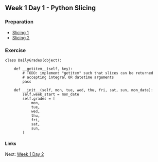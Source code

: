 ## Week 1 Day 1 - Python Slicing

### Preparation
- [Slicing 1](http://stackoverflow.com/questions/509211/explain-pythons-slice-notation/509295#509295)
- [Slicing 2](http://www.diveintopython.net/native_data_types/lists.html#odbchelper.list.slice)

### Exercise
```
class DailyGrades(object):
    
    def __getitem__(self, key):
        # TODO: implement "getitem" such that slices can be returned
        # accepting integral OR datetime arguments
        pass
    
    def __init__(self, mon, tue, wed, thu, fri, sat, sun, mon_date):
        self.week_start = mon_date
        self.grades = [
            mon,
            tue,
            wed,
            thu,
            fri,
            sat,
            sun,
        ]
```


#### Links
Next: [Week 1 Day 2](W1D2.md)